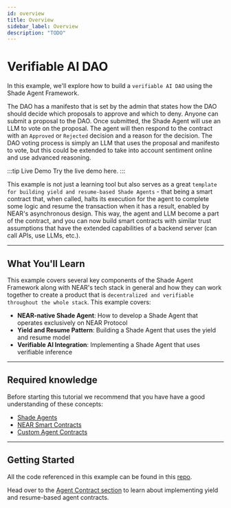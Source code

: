 ```yaml
---
id: overview
title: Overview
sidebar_label: Overview
description: "TODO"
---
```


# Verifiable AI DAO

In this example, we'll explore how to build a `verifiable AI DAO` using the Shade Agent Framework.

The DAO has a manifesto that is set by the admin that states how the DAO should decide which proposals to approve and which to deny. Anyone can submit a proposal to the DAO. Once submitted, the Shade Agent will use an LLM to vote on the proposal. The agent will then respond to the contract with an `Approved` or `Rejected` decision and a reason for the decision. The DAO voting process is simply an LLM that uses the proposal and manifesto to vote, but this could be extended to take into account sentiment online and use advanced reasoning.

:::tip Live Demo
Try the live demo here.
:::

This example is not just a learning tool but also serves as a great `template for building yield and resume-based Shade Agents` - that being a smart contract that, when called, halts its execution for the agent to complete some logic and resume the transaction when it has a result, enabled by NEAR's asynchronous design. This way, the agent and LLM become a part of the contract, and you can now build smart contracts with similar trust assumptions that have the extended capabilities of a backend server (can call APIs, use LLMs, etc.).

---

## What You'll Learn

This example covers several key components of the Shade Agent Framework along with NEAR's tech stack in general and how they can work together to create a product that is `decentralized and verifiable throughout the whole stack`. This example covers:
- **NEAR-native Shade Agent**: How to develop a Shade Agent that operates exclusively on NEAR Protocol
- **Yield and Resume Pattern**: Building a Shade Agent that uses the yield and resume model
- **Verifiable AI Integration**: Implementing a Shade Agent that uses verifiable inference

---

## Required knowledge 

Before starting this tutorial we recommend that you have have a good understanding of these concepts:
- [Shade Agents](../../introduction.md) 
- [NEAR Smart Contracts](../../../../smart-contracts/what-is.md)
- [Custom Agent Contracts](../../custom-contracts/overview.md)

---

## Getting Started

All the code referenced in this example can be found in this [repo](https://github.com/NearDeFi/verifiable-ai-dao).

Head over to the [Agent Contract section](./agent-contract.md) to learn about implementing yield and resume-based agent contracts.

